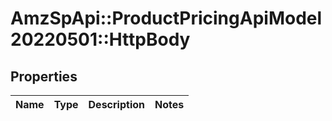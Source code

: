 # AmzSpApi::ProductPricingApiModel20220501::HttpBody

## Properties
Name | Type | Description | Notes
------------ | ------------- | ------------- | -------------

